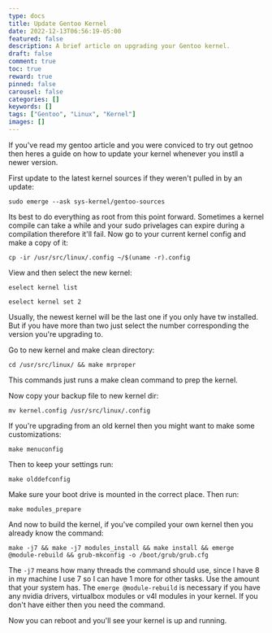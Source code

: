 ```yaml
---
type: docs 
title: Update Gentoo Kernel
date: 2022-12-13T06:56:19-05:00
featured: false
description: A brief article on upgrading your Gentoo kernel. 
draft: false
comment: true
toc: true
reward: true
pinned: false
carousel: false
categories: []
keywords: []
tags: ["Gentoo", "Linux", "Kernel"]
images: []
---
```


If you've  read my gentoo article and you were conviced to try out getnoo then heres a guide on how to update your kernel whenever you instll a newer version.


First update to the latest kernel sources if they weren't  pulled in by an update: 

```shell
sudo emerge --ask sys-kernel/gentoo-sources
```
Its best to do everything as root from this point forward. Sometimes a kernel compile can take a while and your sudo privelages can expire during a compilation therefore it'll fail. Now go to your current kernel config and make a copy of it:

```
cp -ir /usr/src/linux/.config ~/$(uname -r).config
```
View and then select the new kernel:

```
eselect kernel list 
```

```
eselect kernel set 2
```
Usually, the newest kernel will be the last one if you only have tw installed. But if you have more than two just select the number corresponding the version you're upgrading to.

Go to new kernel and make clean directory:

```
cd /usr/src/linux/ && make mrproper
```

This commands just runs a make clean command to prep the kernel.

Now copy your backup file to new kernel dir:

```
mv kernel.config /usr/src/linux/.config
```
If you're upgrading from an old kernel then you might want to make some customizations:

```
make menuconfig
```
Then to keep your settings run:

```
make olddefconfig
```

Make sure your boot drive is mounted in the correct place. Then run:

```
make modules_prepare

```

And now to build the kernel, if you've  compiled your own kernel then you already know the command:

```
make -j7 && make -j7 modules_install && make install && emerge @module-rebuild && grub-mkconfig -o /boot/grub/grub.cfg
```


The `-j7` means how many threads the command should use, since I have 8 in my machine I use 7 so I can have 1 more for other tasks. Use the amount that your system has. The `emerge @module-rebuild` is necessary if you have any nvidia drivers, virtualbox modules or v4l modules in your kernel. If you don't have either then you need the command. 

Now you can reboot and you'll see your kernel is up and running.
